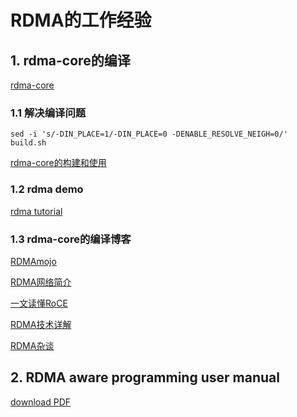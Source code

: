 # RDMA的工作经验

## 1. rdma-core的编译

[rdma-core](https://github.com/linux-rdma/rdma-core "github")

### 1.1 解决编译问题

```shell
sed -i 's/-DIN_PLACE=1/-DIN_PLACE=0 -DENABLE_RESOLVE_NEIGH=0/' build.sh
```

[rdma-core的构建和使用](https://runsisi.com/2021/03/07/rdma-core/)

### 1.2 rdma demo

[rdma tutorial](https://github.com/rhiswell/rdma-tutorial)

### 1.3 rdma-core的编译博客

[RDMAmojo](https://www.rdmamojo.com/)

[RDMA网络简介](https://winddoing.github.io/post/f4fa9e36.html)

[一文读懂RoCE](https://www.sdnlab.com/25923.html)

[RDMA技术详解](https://zhuanlan.zhihu.com/p/55142557)

[RDMA杂谈](https://www.zhihu.com/column/c_1231181516811390976)

## 2. RDMA aware programming user manual

[download PDF](https://indico.cern.ch/event/218156/attachments/351725/490089/RDMA_Aware_Programming_user_manual.pdf)







